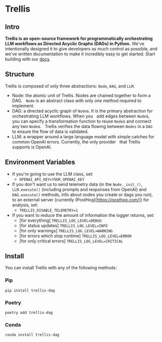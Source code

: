 # Trellis
## Intro
**Trellis is an open-source framework for programmatically
orchestrating LLM workflows as Directed Acyclic Graphs (DAGs) in Python.** We've intentionally designed it to give 
developers as much control as possible, and we've written documentation to make it incredibly easy to 
get started. Start building with our [docs](https://interlocklabsinc.mintlify.app/documentation/introduction).

## Structure
Trellis is composed of only three abstractions: `Node`, `DAG`, and `LLM`.
- Node: the atomic unit of Trellis. Nodes are chained together to form a DAG. 
  `Node` is an abstract class with only *one* method required to implement.
- DAG: a directed acyclic graph of `Node`s. It is the primary abstraction for orchestrating LLM workflows. When you 
  add edges between `Node`s, you can specify a transformation function to reuse `Node`s and connect any two `Node`s.
  Trellis verifies the data flowing between `Nodes` in a `DAG` to ensure the flow of data is validated. 
- LLM: a wrapper around a large language model with simple catches for common OpenAI errors. Currently, the only provider
  that Trellis supports is OpenAI.

## Environment Variables
- If you're going to use the LLM class, set:
    - `OPENAI_API_KEY=YOUR_OPENAI_KEY`
- If you don't want us to send telemetry data (in the `Node._init_()`, `LLM.execute()` (including prompts and responses from OpenAI) and `DAG.execute()` methods, info about nodes you create or dags you run), to an external server (currently (PostHog)[https://posthog.com/]) for analysis, set:
    - `TRELLIS_DISABLE_TELEMETRY=1`
- If you want to reduce the amount of information the logger returns, set:
    - [for everything] `TRELLIS_LOG_LEVEL=DEBUG`
    - [for status updates] `TRELLIS_LOG_LEVEL=INFO`
    - [for only warnings] `TRELLIS_LOG_LEVEL=WARNING`
    - [for errors which stop runtime] `TRELLIS_LOG_LEVEL=ERROR`
    - [for only critical errors] `TRELLIS_LOG_LEVEL=CRITICAL`

## Install
You can install Trellis with any of the following methods:

### Pip
```
pip install trellis-dag
```

### Poetry
```
poetry add trellis-dag
```

### Conda
```
conda install trellis-dag
```
